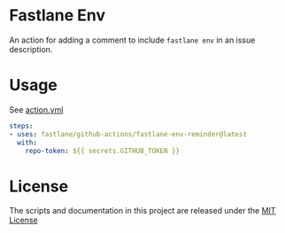 # Fastlane Env

An action for adding a comment to include `fastlane env` in an issue description.

# Usage

See [action.yml](action.yml)

```yaml
steps:
- uses: fastlane/github-actions/fastlane-env-reminder@latest
  with:
    repo-token: ${{ secrets.GITHUB_TOKEN }}
```

# License

The scripts and documentation in this project are released under the [MIT License](LICENSE)
